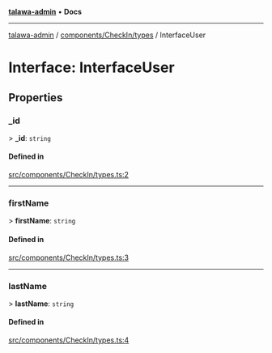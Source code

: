 [**talawa-admin**](../../../../README.md) • **Docs**

***

[talawa-admin](../../../../modules.md) / [components/CheckIn/types](../README.md) / InterfaceUser

# Interface: InterfaceUser

## Properties

### \_id

\> **\_id**: `string`

#### Defined in

[src/components/CheckIn/types.ts:2](https://github.com/PalisadoesFoundation/talawa-admin/blob/6393648179f5fe59037f42564a6a7bc1ca4e7f9d/src/components/CheckIn/types.ts#L2)

***

### firstName

\> **firstName**: `string`

#### Defined in

[src/components/CheckIn/types.ts:3](https://github.com/PalisadoesFoundation/talawa-admin/blob/6393648179f5fe59037f42564a6a7bc1ca4e7f9d/src/components/CheckIn/types.ts#L3)

***

### lastName

\> **lastName**: `string`

#### Defined in

[src/components/CheckIn/types.ts:4](https://github.com/PalisadoesFoundation/talawa-admin/blob/6393648179f5fe59037f42564a6a7bc1ca4e7f9d/src/components/CheckIn/types.ts#L4)
